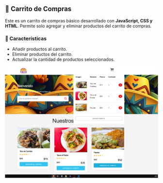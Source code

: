 
## 🛒 Carrito de Compras

Este es un carrito de compras básico desarrollado con **JavaScript, CSS y HTML**. Permite solo agregar y eliminar productos del carrito de compras.

### 🚀 Características
- Añadir productos al carrito.
- Eliminar productos del carrito.
- Actualizar la cantidad de productos seleccionados.

<p align="center">
  <img src="./img/tacos.png" alt="tacos">
</p>
